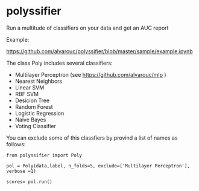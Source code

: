 polyssifier
===========

Run a multitude of classifiers on your data and get an AUC report

Example: 

https://github.com/alvarouc/polyssifier/blob/master/sample/example.ipynb

The class Poly includes several classifiers:

- Multilayer Perceptron (see https://github.com/alvarouc/mlp )
- Nearest Neighbors
- Linear SVM
- RBF SVM
- Desicion Tree
- Random Forest
- Logistic Regression
- Naive Bayes
- Voting Classifier

You can exclude some of this classfiers by provind a list of names as follows:

    from polyssifier import Poly

    pol = Poly(data,label, n_folds=5, exclude=['Multilayer Perceptron'], verbose =1)

    scores= pol.run()